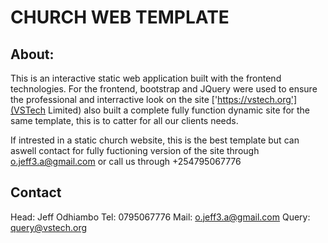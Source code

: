 # CHURCH WEB TEMPLATE

## About:
This is an interactive static web application built with the frontend technologies.
For the frontend, bootstrap and JQuery were used to ensure the professional and interractive look on the site
['https://vstech.org'](VSTech Limited) also built a complete fully function dynamic site for the same template, this is to catter for all our clients needs.

If intrested in a static church website, this is the best template but can aswell contact for fully fuctioning version of the site through o.jeff3.a@gmail.com or call us through +254795067776

## Contact 
Head:
    Jeff Odhiambo
    Tel: 0795067776
    Mail: o.jeff3.a@gmail.com
    Query: query@vstech.org